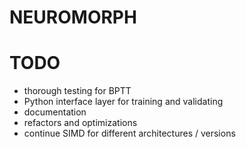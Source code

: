 # NEUROMORPH
# TODO
* thorough testing for BPTT
* Python interface layer for training and validating
* documentation
* refactors and optimizations
* continue SIMD for different architectures / versions
